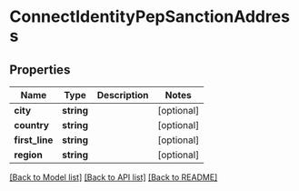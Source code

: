 # ConnectIdentityPepSanctionAddress

## Properties
Name | Type | Description | Notes
------------ | ------------- | ------------- | -------------
**city** | **string** |  | [optional] 
**country** | **string** |  | [optional] 
**first_line** | **string** |  | [optional] 
**region** | **string** |  | [optional] 

[[Back to Model list]](../../README.md#documentation-for-models) [[Back to API list]](../../README.md#documentation-for-api-endpoints) [[Back to README]](../../README.md)

